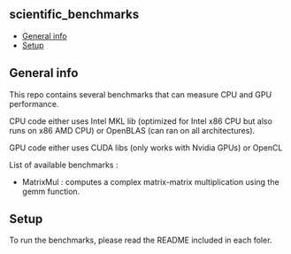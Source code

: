 ## scientific_benchmarks
* [General info](#general-info)
* [Setup](#setup)

## General info
This repo contains several benchmarks that can measure CPU and GPU performance. 

CPU code either uses Intel MKL lib (optimized for Intel x86 CPU but also runs on x86 AMD CPU) or OpenBLAS (can ran on all architectures). 

GPU code either uses CUDA libs (only works with Nvidia GPUs) or OpenCL

List of available benchmarks :

* MatrixMul : computes a complex matrix-matrix multiplication using the gemm function.
	
	
## Setup
To run the benchmarks, please read the README included in each foler.



